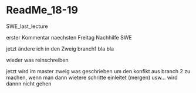# ReadMe_18-19
SWE_last_lecture

erster Kommentar
naechsten Freitag Nachhilfe SWE

jetzt ändere ich in den Zweig branch1
bla bla

wieder was reinschreiben


jetzt wird im master zweig was geschrieben um den konfikt aus branch 2 zu machen, wenn man dann wietere schritte einleitet (mergen) usw... wird dannn nicht gehen
